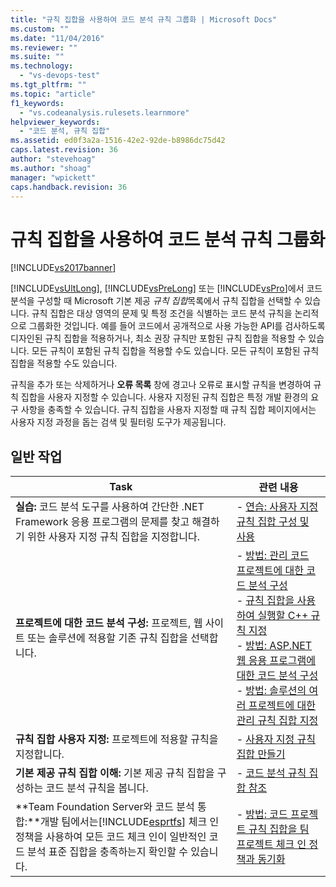```yaml
---
title: "규칙 집합을 사용하여 코드 분석 규칙 그룹화 | Microsoft Docs"
ms.custom: ""
ms.date: "11/04/2016"
ms.reviewer: ""
ms.suite: ""
ms.technology: 
  - "vs-devops-test"
ms.tgt_pltfrm: ""
ms.topic: "article"
f1_keywords: 
  - "vs.codeanalysis.rulesets.learnmore"
helpviewer_keywords: 
  - "코드 분석, 규칙 집합"
ms.assetid: ed0f3a2a-1516-42e2-92de-b8986dc75d42
caps.latest.revision: 36
author: "stevehoag"
ms.author: "shoag"
manager: "wpickett"
caps.handback.revision: 36
---
```

# 규칙 집합을 사용하여 코드 분석 규칙 그룹화
[!INCLUDE[vs2017banner](../code-quality/includes/vs2017banner.md)]

[!INCLUDE[vsUltLong](../code-quality/includes/vsultlong_md.md)], [!INCLUDE[vsPreLong](../code-quality/includes/vsprelong_md.md)] 또는 [!INCLUDE[vsPro](../code-quality/includes/vspro_md.md)]에서 코드 분석을 구성할 때 Microsoft 기본 제공 *규칙 집합*목록에서 규칙 집합을 선택할 수 있습니다.  규칙 집합은 대상 영역의 문제 및 특정 조건을 식별하는 코드 분석 규칙을 논리적으로 그룹화한 것입니다.  예를 들어 코드에서 공개적으로 사용 가능한 API를 검사하도록 디자인된 규칙 집합을 적용하거나, 최소 권장 규칙만 포함된 규칙 집합을 적용할 수 있습니다. 모든 규칙이 포함된 규칙 집합을 적용할 수도 있습니다.  모든 규칙이 포함된 규칙 집합을 적용할 수도 있습니다.  
  
 규칙을 추가 또는 삭제하거나 **오류 목록** 창에 경고나 오류로 표시할 규칙을 변경하여 규칙 집합을 사용자 지정할 수 있습니다.  사용자 지정된 규칙 집합은 특정 개발 환경의 요구 사항을 충족할 수 있습니다.  규칙 집합을 사용자 지정할 때 규칙 집합 페이지에서는 사용자 지정 과정을 돕는 검색 및 필터링 도구가 제공됩니다.  
  
## 일반 작업  
  
|Task|관련 내용|  
|----------|-----------|  
|**실습:** 코드 분석 도구를 사용하여 간단한 .NET Framework 응용 프로그램의 문제를 찾고 해결하기 위한 사용자 지정 규칙 집합을 지정합니다.|-   [연습: 사용자 지정 규칙 집합 구성 및 사용](../code-quality/walkthrough-configuring-and-using-a-custom-rule-set.md)|  
|**프로젝트에 대한 코드 분석 구성:** 프로젝트, 웹 사이트 또는 솔루션에 적용할 기존 규칙 집합을 선택합니다.|-   [방법: 관리 코드 프로젝트에 대한 코드 분석 구성](../code-quality/how-to-configure-code-analysis-for-a-managed-code-project.md)<br />-   [규칙 집합을 사용하여 실행할 C\+\+ 규칙 지정](../code-quality/using-rule-sets-to-specify-the-cpp-rules-to-run.md)<br />-   [방법: ASP.NET 웹 응용 프로그램에 대한 코드 분석 구성](../code-quality/how-to-configure-code-analysis-for-an-aspnet-web-application.md)<br />-   [방법: 솔루션의 여러 프로젝트에 대한 관리 규칙 집합 지정](../code-quality/how-to-specify-managed-code-rule-sets-for-multiple-projects-in-a-solution.md)|  
|**규칙 집합 사용자 지정:** 프로젝트에 적용할 규칙을 지정합니다.|-   [사용자 지정 규칙 집합 만들기](../code-quality/creating-custom-code-analysis-rule-sets.md)|  
|**기본 제공 규칙 집합 이해:** 기본 제공 규칙 집합을 구성하는 코드 분석 규칙을 봅니다.|-   [코드 분석 규칙 집합 참조](../code-quality/code-analysis-rule-set-reference.md)|  
|**Team Foundation Server와 코드 분석 통합:**개발 팀에서는[!INCLUDE[esprtfs](../code-quality/includes/esprtfs_md.md)] 체크 인 정책을 사용하여 모든 코드 체크 인이 일반적인 코드 분석 표준 집합을 충족하는지 확인할 수 있습니다.|-   [방법: 코드 프로젝트 규칙 집합을 팀 프로젝트 체크 인 정책과 동기화](../code-quality/how-to-synchronize-code-project-rule-sets-with-team-project-check-in-policy.md)|